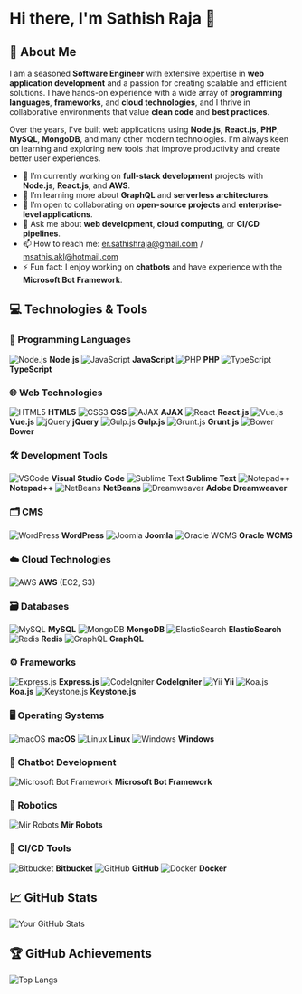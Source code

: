 # Hi there, I'm Sathish Raja 👋

## 🚀 About Me
I am a seasoned **Software Engineer** with extensive expertise in **web application development** and a passion for creating scalable and efficient solutions. I have hands-on experience with a wide array of **programming languages**, **frameworks**, and **cloud technologies**, and I thrive in collaborative environments that value **clean code** and **best practices**.

Over the years, I've built web applications using **Node.js**, **React.js**, **PHP**, **MySQL**, **MongoDB**, and many other modern technologies. I'm always keen on learning and exploring new tools that improve productivity and create better user experiences.

- 🔭 I’m currently working on **full-stack development** projects with **Node.js**, **React.js**, and **AWS**.
- 🌱 I’m learning more about **GraphQL** and **serverless architectures**.
- 👯 I’m open to collaborating on **open-source projects** and **enterprise-level applications**.
- 💬 Ask me about **web development**, **cloud computing**, or **CI/CD pipelines**.
- 📫 How to reach me: er.sathishraja@gmail.com / msathis.akl@hotmail.com
- ⚡ Fun fact: I enjoy working on **chatbots** and have experience with the **Microsoft Bot Framework**.

## 💻 Technologies & Tools

### 🔧 Programming Languages
![Node.js](https://img.icons8.com/ios/50/000000/nodejs.png) **Node.js**
![JavaScript](https://img.icons8.com/ios/50/000000/javascript.png) **JavaScript**
![PHP](https://img.icons8.com/ios/50/000000/php.png) **PHP**
![TypeScript](https://img.icons8.com/ios/50/000000/typescript.png) **TypeScript**

### 🌐 Web Technologies
![HTML5](https://img.icons8.com/ios/50/000000/html-5.png) **HTML5**
![CSS3](https://img.icons8.com/ios/50/000000/css3.png) **CSS**
![AJAX](https://img.icons8.com/ios/50/000000/ajax.png) **AJAX**
![React](https://img.icons8.com/ios/50/000000/react.png) **React.js**
![Vue.js](https://img.icons8.com/ios/50/000000/vue-js.png) **Vue.js**
![jQuery](https://img.icons8.com/ios/50/000000/jquery.png) **jQuery**
![Gulp.js](https://img.icons8.com/ios/50/000000/gulp.png) **Gulp.js**
![Grunt.js](https://img.icons8.com/ios/50/000000/grunt.png) **Grunt.js**
![Bower](https://img.icons8.com/ios/50/000000/bower.png) **Bower**

### 🛠 Development Tools
![VSCode](https://img.icons8.com/ios/50/000000/visual-studio-code.png) **Visual Studio Code**
![Sublime Text](https://img.icons8.com/ios/50/000000/sublime-text.png) **Sublime Text**
![Notepad++](https://img.icons8.com/ios/50/000000/notepad-plus.png) **Notepad++**
![NetBeans](https://img.icons8.com/ios/50/000000/netbeans.png) **NetBeans**
![Dreamweaver](https://img.icons8.com/ios/50/000000/adobe-dreamweaver.png) **Adobe Dreamweaver**

### 🗂 CMS
![WordPress](https://img.icons8.com/ios/50/000000/wordpress.png) **WordPress**
![Joomla](https://img.icons8.com/ios/50/000000/joomla.png) **Joomla**
![Oracle WCMS](https://img.icons8.com/ios/50/000000/oracle.png) **Oracle WCMS**

### ☁️ Cloud Technologies
![AWS](https://img.icons8.com/ios/50/000000/amazon-web-services.png) **AWS** (EC2, S3)

### 🗃 Databases
![MySQL](https://img.icons8.com/ios/50/000000/mysql-logo.png) **MySQL**
![MongoDB](https://img.icons8.com/ios/50/000000/mongodb.png) **MongoDB**
![ElasticSearch](https://img.icons8.com/ios/50/000000/elasticsearch.png) **ElasticSearch**
![Redis](https://img.icons8.com/ios/50/000000/redis.png) **Redis**
![GraphQL](https://img.icons8.com/ios/50/000000/graphql.png) **GraphQL**

### ⚙️ Frameworks
![Express.js](https://img.icons8.com/ios/50/000000/express.png) **Express.js**
![CodeIgniter](https://img.icons8.com/ios/50/000000/codeigniter.png) **CodeIgniter**
![Yii](https://img.icons8.com/ios/50/000000/yii-framework.png) **Yii**
![Koa.js](https://img.icons8.com/ios/50/000000/koa.png) **Koa.js**
![Keystone.js](https://img.icons8.com/ios/50/000000/keystone-js.png) **Keystone.js**

### 🖥 Operating Systems
![macOS](https://img.icons8.com/ios/50/000000/mac-os.png) **macOS**
![Linux](https://img.icons8.com/ios/50/000000/linux.png) **Linux**
![Windows](https://img.icons8.com/ios/50/000000/windows-10.png) **Windows**

### 🤖 Chatbot Development
![Microsoft Bot Framework](https://img.icons8.com/ios/50/000000/microsoft-bot-framework.png) **Microsoft Bot Framework**

### 🤖 Robotics
![Mir Robots](https://img.icons8.com/ios/50/000000/robot.png) **Mir Robots**

### 🚀 CI/CD Tools
![Bitbucket](https://img.icons8.com/ios/50/000000/bitbucket.png) **Bitbucket**
![GitHub](https://img.icons8.com/ios/50/000000/github.png) **GitHub**
![Docker](https://img.icons8.com/ios/50/000000/docker.png) **Docker**


## 📈 GitHub Stats
![Your GitHub Stats](https://github-readme-stats.vercel.app/api?username=dareakl&show_icons=true&count_private=true&theme=dark)

## 🏆 GitHub Achievements
![Top Langs](https://github-readme-stats.vercel.app/api/top-langs/?username=dareakl&layout=compact&theme=dark)

